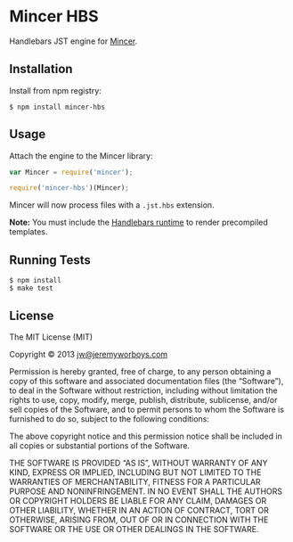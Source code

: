 # Mincer HBS

Handlebars JST engine for [Mincer](https://github.com/nodeca/mincer).


## Installation

Install from npm registry:

```
$ npm install mincer-hbs
```


## Usage

Attach the engine to the Mincer library:

```js
var Mincer = require('mincer');

require('mincer-hbs')(Mincer);
```

Mincer will now process files with a `.jst.hbs` extension.

**Note:** You must include the [Handlebars runtime](http://cdnjs.cloudflare.com/ajax/libs/handlebars.js/1.0.0/handlebars.runtime.js) to render precompiled templates.


## Running Tests

```
$ npm install
$ make test
```


## License

The MIT License (MIT)

Copyright © 2013 <jw@jeremyworboys.com>

Permission is hereby granted, free of charge, to any person obtaining a copy of this software and associated documentation files (the “Software”), to deal in the Software without restriction, including without limitation the rights to use, copy, modify, merge, publish, distribute, sublicense, and/or sell copies of the Software, and to permit persons to whom the Software is furnished to do so, subject to the following conditions:

The above copyright notice and this permission notice shall be included in all copies or substantial portions of the Software.

THE SOFTWARE IS PROVIDED “AS IS”, WITHOUT WARRANTY OF ANY KIND, EXPRESS OR IMPLIED, INCLUDING BUT NOT LIMITED TO THE WARRANTIES OF MERCHANTABILITY, FITNESS FOR A PARTICULAR PURPOSE AND NONINFRINGEMENT. IN NO EVENT SHALL THE AUTHORS OR COPYRIGHT HOLDERS BE LIABLE FOR ANY CLAIM, DAMAGES OR OTHER LIABILITY, WHETHER IN AN ACTION OF CONTRACT, TORT OR OTHERWISE, ARISING FROM, OUT OF OR IN CONNECTION WITH THE SOFTWARE OR THE USE OR OTHER DEALINGS IN THE SOFTWARE.
